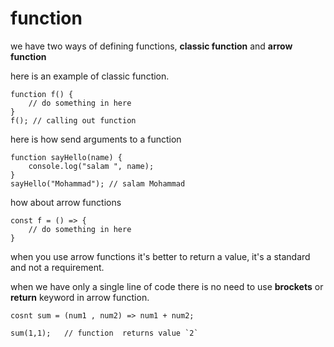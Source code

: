 # function

we have two ways of defining functions, **classic function** and **arrow function**

here is an example of classic function.

    function f() {
    	// do something in here
    }
    f(); // calling out function

here is how send arguments to a function

    function sayHello(name) {
    	console.log("salam ", name);
    }
    sayHello("Mohammad"); // salam Mohammad

how about arrow functions

    const f = () => {
        // do something in here
    }

when you use arrow functions it's better to return a value, it's a standard and not a requirement.

when we have only a single line of code there is no need to use **brockets** or **return** keyword in arrow function.

    cosnt sum = (num1 , num2) => num1 + num2;

    sum(1,1);   // function  returns value `2`
